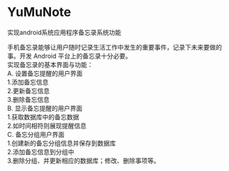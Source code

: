 # YuMuNote
实现android系统应用程序备忘录系统功能

手机备忘录能够让用户随时记录生活工作中发生的重要事件，记录下未来要做的事。开发 Android 平台上的备忘录十分必要。<br>
实现备忘录的基本界面与功能：<br>
A.	设置备忘提醒的用户界面<br>
  1.添加备忘信息<br>
  2.更新备忘信息 <br>
  3.删除备忘信息<br>
B.	显示备忘提醒的用户界面<br>
  1.获取数据库中的备忘数据<br>
  2.如时间相符则展现提醒信息<br>
C.	备忘分组用户界面<br>
  1.创建新的备忘分组信息并保存到数据库 <br>
  2.添加备忘信息到分组中 <br>
  3.删除分组、并更新相应的数据库；修改、删除事项等。<br>
